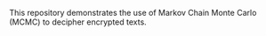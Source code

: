 This repository demonstrates the use of Markov Chain Monte Carlo (MCMC) 
to decipher encrypted texts.
